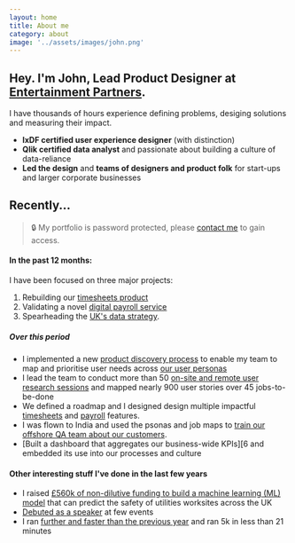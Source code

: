 ```yaml
---
layout: home
title: About me
category: about
image: '../assets/images/john.png'
--- 
```


## Hey. I'm John, Lead Product Designer at [Entertainment Partners][0].

I have thousands of hours experience defining problems, desiging solutions and measuring their impact. 
* **IxDF certified user experience designer** (with distinction)
* **Qlik certified data analyst** and passionate about building a culture of data-reliance
* **Led the design** and **teams of designers and product folk** for start-ups and larger corporate businesses

## Recently...

> 🔒 My portfolio is password protected, please [contact me][10] to gain access.

#### In the past 12 months: 
I have been focused on three major projects:
1. Rebuilding our [timesheets product][1]
2. Validating a novel [digital payroll service][2] 
3. Spearheading the [UK's data strategy][6]. 

##### Over this period
* I implemented a new [product discovery process][3] to enable my team to map and prioritise user needs across [our user personas][4]
* I lead the team to conduct more than 50 [on-site and remote user research sessions][5] and mapped nearly 900 user stories over 45 jobs-to-be-done
* We defined a roadmap and I designed design multiple impactful [timesheets][1] and [payroll][2] features.
* I was flown to India and used the psonas and job maps to [train our offshore QA team about our customers][5].
* [Built a dashboard that aggregates our business-wide KPIs][6 and embedded its use into our processes and culture

#### Other interesting stuff I've done in the last few years
* I raised [£560k of non-dilutive funding to build a machine learning (ML) model][7] that can predict the safety of utilities worksites across the UK
* [Debuted as a speaker][8] at few events
* I ran [further and faster than the previous year][9] and ran 5k in less than 21 minutes


[0]: http://www.ep.com
[1]: /work/ep-timesheets
[2]: /work/ep-payroll
[3]: /work/ep-discovery-process
[4]: /work/on-site-research
[5]: /work/training-offshore-qa
[6]: /work/ep-data-strategy
[7]: https://www.fyld.ai/fyld-awarded-500k-ofgem-funding-in-partnership-with-sgn-and-national-grid/
[8]: /talking
[9]: /running-2023
[10]: /contact